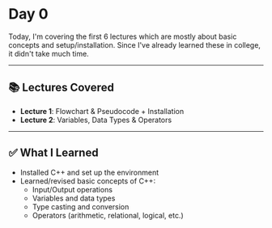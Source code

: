 # Day 0

Today, I'm covering the first 6 lectures which are mostly about basic concepts and setup/installation. Since I've already learned these in college, it didn't take much time.

---

## 📚 Lectures Covered

- **Lecture 1**: Flowchart & Pseudocode + Installation  
- **Lecture 2**: Variables, Data Types & Operators

---

## ✅ What I Learned

- Installed C++ and set up the environment  
- Learned/revised basic concepts of C++:
  - Input/Output operations  
  - Variables and data types  
  - Type casting and conversion  
  - Operators (arithmetic, relational, logical, etc.)
